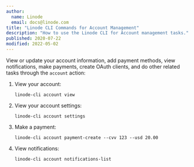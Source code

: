 ```yaml
---
author:
  name: Linode
  email: docs@linode.com
title: "Linode CLI Commands for Account Management"
description: "How to use the Linode CLI for Account management tasks."
published: 2020-07-22
modified: 2022-05-02
---
```


View or update your account information, add payment methods, view notifications, make payments, create OAuth clients, and do other related tasks through the `account` action:

1.  View your account:

        linode-cli account view

1.  View your account settings:

        linode-cli account settings

1.  Make a payment:

        linode-cli account payment-create --cvv 123 --usd 20.00

1.  View notifications:

        linode-cli account notifications-list
